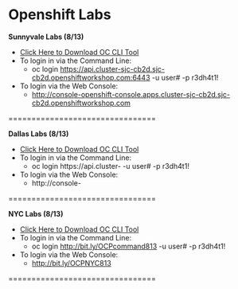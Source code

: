 # Openshift Labs


**Sunnyvale Labs (8/13)**

  - [Click Here to Download OC CLI Tool](https://mirror.openshift.com/pub/openshift-v4/clients/ocp/4.1.4)
  - To login in via the Command Line: 
    - oc login https://api.cluster-sjc-cb2d.sjc-cb2d.openshiftworkshop.com:6443 -u user# -p r3dh4t1!
  - To login via the Web Console:
    - http://console-openshift-console.apps.cluster-sjc-cb2d.sjc-cb2d.openshiftworkshop.com 

================================

**Dallas Labs (8/13)**

  - [Click Here to Download OC CLI Tool](https://mirror.openshift.com/pub/openshift-v4/clients/ocp/4.1.4)
  - To login in via the Command Line: 
    - oc login https://api.cluster- -u user# -p r3dh4t1!
  - To login via the Web Console:
    - http://console- 

================================

**NYC Labs (8/13)**

  - [Click Here to Download OC CLI Tool](https://mirror.openshift.com/pub/openshift-v4/clients/ocp/4.1.4)
  - To login in via the Command Line:
    - oc login http://bit.ly/OCPcommand813 -u user# -p r3dh4t1!
  - To login via the Web Console:
    - http://bit.ly/OCPNYC813


================================


